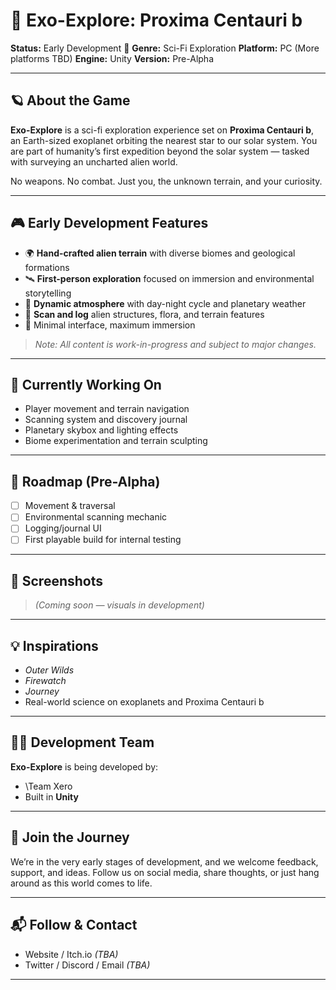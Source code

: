 # 🌌 Exo-Explore: Proxima Centauri b

**Status:** Early Development 🚀
**Genre:** Sci-Fi Exploration
**Platform:** PC (More platforms TBD)
**Engine:** Unity
**Version:** Pre-Alpha

---

## 🪐 About the Game

**Exo-Explore** is a sci-fi exploration experience set on **Proxima Centauri b**, an Earth-sized exoplanet orbiting the nearest star to our solar system. You are part of humanity’s first expedition beyond the solar system — tasked with surveying an uncharted alien world.

No weapons. No combat. Just you, the unknown terrain, and your curiosity.

---

## 🎮 Early Development Features

* 🌍 **Hand-crafted alien terrain** with diverse biomes and geological formations
* 🛰️ **First-person exploration** focused on immersion and environmental storytelling
* 🌌 **Dynamic atmosphere** with day-night cycle and planetary weather
* 📖 **Scan and log** alien structures, flora, and terrain features
* 🔦 Minimal interface, maximum immersion

> *Note: All content is work-in-progress and subject to major changes.*

---

## 🔧 Currently Working On

* Player movement and terrain navigation
* Scanning system and discovery journal
* Planetary skybox and lighting effects
* Biome experimentation and terrain sculpting

---

## 🧭 Roadmap (Pre-Alpha)

* [ ] Movement & traversal
* [ ] Environmental scanning mechanic
* [ ] Logging/journal UI
* [ ] First playable build for internal testing

---

## 📸 Screenshots

> *(Coming soon — visuals in development)*

---

## 💡 Inspirations

* *Outer Wilds*
* *Firewatch*
* *Journey*
* Real-world science on exoplanets and Proxima Centauri b

---

## 🧑‍💻 Development Team

**Exo-Explore** is being developed by:

* \Team Xero
* Built in **Unity**
  
---

## 🙌 Join the Journey

We’re in the very early stages of development, and we welcome feedback, support, and ideas. Follow us on social media, share thoughts, or just hang around as this world comes to life.

---

## 📬 Follow & Contact

* Website / Itch.io *(TBA)*
* Twitter / Discord / Email *(TBA)*

---
